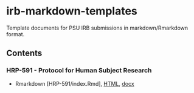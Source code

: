 # irb-markdown-templates

Template documents for PSU IRB submissions in markdown/Rmarkdown format.

## Contents

### HRP-591 - Protocol for Human Subject Research

- Rmarkdown [HRP-591/index.Rmd], [HTML](HRP-591/index.html), [docx]()
